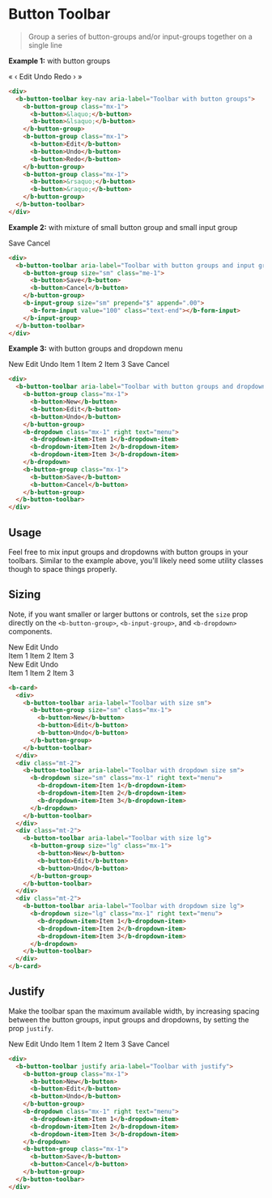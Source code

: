 # Button Toolbar

> Group a series of button-groups and/or input-groups together on a single line

**Example 1:** with button groups

  <b-card>
    <div>
      <b-button-toolbar key-nav aria-label="Toolbar with button groups">
        <b-button-group class="mx-1">
          <b-button>&laquo;</b-button>
          <b-button>&lsaquo;</b-button>
        </b-button-group>
        <b-button-group class="mx-1">
          <b-button>Edit</b-button>
          <b-button>Undo</b-button>
          <b-button>Redo</b-button>
        </b-button-group>
        <b-button-group class="mx-1">
          <b-button>&rsaquo;</b-button>
          <b-button>&raquo;</b-button>
        </b-button-group>
      </b-button-toolbar>
    </div>
  </b-card>

```html
<div>
  <b-button-toolbar key-nav aria-label="Toolbar with button groups">
    <b-button-group class="mx-1">
      <b-button>&laquo;</b-button>
      <b-button>&lsaquo;</b-button>
    </b-button-group>
    <b-button-group class="mx-1">
      <b-button>Edit</b-button>
      <b-button>Undo</b-button>
      <b-button>Redo</b-button>
    </b-button-group>
    <b-button-group class="mx-1">
      <b-button>&rsaquo;</b-button>
      <b-button>&raquo;</b-button>
    </b-button-group>
  </b-button-toolbar>
</div>
```

**Example 2:** with mixture of small button group and small input group

  <b-card>
    <div>
      <b-button-toolbar aria-label="Toolbar with button groups and input groups">
        <b-button-group size="sm" class="me-1">
          <b-button>Save</b-button>
          <b-button>Cancel</b-button>
        </b-button-group>
        <b-input-group size="sm" prepend="$" append=".00">
          <b-form-input value="100" class="text-end"></b-form-input>
        </b-input-group>
      </b-button-toolbar>
    </div>
  </b-card>

```html
<div>
  <b-button-toolbar aria-label="Toolbar with button groups and input groups">
    <b-button-group size="sm" class="me-1">
      <b-button>Save</b-button>
      <b-button>Cancel</b-button>
    </b-button-group>
    <b-input-group size="sm" prepend="$" append=".00">
      <b-form-input value="100" class="text-end"></b-form-input>
    </b-input-group>
  </b-button-toolbar>
</div>
```

**Example 3:** with button groups and dropdown menu

  <b-card>
    <div>
      <b-button-toolbar aria-label="Toolbar with button groups and dropdown menu">
        <b-button-group class="mx-1">
          <b-button>New</b-button>
          <b-button>Edit</b-button>
          <b-button>Undo</b-button>
        </b-button-group>
        <b-dropdown class="mx-1" right text="menu">
          <b-dropdown-item>Item 1</b-dropdown-item>
          <b-dropdown-item>Item 2</b-dropdown-item>
          <b-dropdown-item>Item 3</b-dropdown-item>
        </b-dropdown>
        <b-button-group class="mx-1">
          <b-button>Save</b-button>
          <b-button>Cancel</b-button>
        </b-button-group>
      </b-button-toolbar>
    </div>
  </b-card>

```html
<div>
  <b-button-toolbar aria-label="Toolbar with button groups and dropdown menu">
    <b-button-group class="mx-1">
      <b-button>New</b-button>
      <b-button>Edit</b-button>
      <b-button>Undo</b-button>
    </b-button-group>
    <b-dropdown class="mx-1" right text="menu">
      <b-dropdown-item>Item 1</b-dropdown-item>
      <b-dropdown-item>Item 2</b-dropdown-item>
      <b-dropdown-item>Item 3</b-dropdown-item>
    </b-dropdown>
    <b-button-group class="mx-1">
      <b-button>Save</b-button>
      <b-button>Cancel</b-button>
    </b-button-group>
  </b-button-toolbar>
</div>
```

## Usage

Feel free to mix input groups and dropdowns with button groups in your toolbars. Similar to the
example above, you'll likely need some utility classes though to space things properly.

## Sizing

Note, if you want smaller or larger buttons or controls, set the `size` prop directly on the
`<b-button-group>`, `<b-input-group>`, and `<b-dropdown>` components.

  <b-card>
    <div>
      <b-button-toolbar aria-label="Toolbar with size sm">
        <b-button-group size="sm" class="mx-1">
          <b-button>New</b-button>
          <b-button>Edit</b-button>
          <b-button>Undo</b-button>
        </b-button-group>
      </b-button-toolbar>
    </div>
    <div class="mt-2">
      <b-button-toolbar aria-label="Toolbar with dropdown size sm">
          <b-dropdown size="sm" class="mx-1" right text="menu">
            <b-dropdown-item>Item 1</b-dropdown-item>
            <b-dropdown-item>Item 2</b-dropdown-item>
            <b-dropdown-item>Item 3</b-dropdown-item>
          </b-dropdown>
      </b-button-toolbar>
    </div>
    <div class="mt-2">
      <b-button-toolbar aria-label="Toolbar with size lg">
        <b-button-group size="lg" class="mx-1">
          <b-button>New</b-button>
          <b-button>Edit</b-button>
          <b-button>Undo</b-button>
        </b-button-group>
      </b-button-toolbar>
    </div>
    <div class="mt-2">
      <b-button-toolbar aria-label="Toolbar with dropdown size lg">
        <b-dropdown size="lg" class="mx-1" right text="menu">
          <b-dropdown-item>Item 1</b-dropdown-item>
          <b-dropdown-item>Item 2</b-dropdown-item>
          <b-dropdown-item>Item 3</b-dropdown-item>
        </b-dropdown>
      </b-button-toolbar>
    </div>
  </b-card>

```html
<b-card>
  <div>
    <b-button-toolbar aria-label="Toolbar with size sm">
      <b-button-group size="sm" class="mx-1">
        <b-button>New</b-button>
        <b-button>Edit</b-button>
        <b-button>Undo</b-button>
      </b-button-group>
    </b-button-toolbar>
  </div>
  <div class="mt-2">
    <b-button-toolbar aria-label="Toolbar with dropdown size sm">
      <b-dropdown size="sm" class="mx-1" right text="menu">
        <b-dropdown-item>Item 1</b-dropdown-item>
        <b-dropdown-item>Item 2</b-dropdown-item>
        <b-dropdown-item>Item 3</b-dropdown-item>
      </b-dropdown>
    </b-button-toolbar>
  </div>
  <div class="mt-2">
    <b-button-toolbar aria-label="Toolbar with size lg">
      <b-button-group size="lg" class="mx-1">
        <b-button>New</b-button>
        <b-button>Edit</b-button>
        <b-button>Undo</b-button>
      </b-button-group>
    </b-button-toolbar>
  </div>
  <div class="mt-2">
    <b-button-toolbar aria-label="Toolbar with dropdown size lg">
      <b-dropdown size="lg" class="mx-1" right text="menu">
        <b-dropdown-item>Item 1</b-dropdown-item>
        <b-dropdown-item>Item 2</b-dropdown-item>
        <b-dropdown-item>Item 3</b-dropdown-item>
      </b-dropdown>
    </b-button-toolbar>
  </div>
</b-card>
```

## Justify

Make the toolbar span the maximum available width, by increasing spacing between the button groups,
input groups and dropdowns, by setting the prop `justify`.

  <b-card>
    <div>
      <b-button-toolbar justify aria-label="Toolbar with justify">
        <b-button-group class="mx-1">
          <b-button>New</b-button>
          <b-button>Edit</b-button>
          <b-button>Undo</b-button>
        </b-button-group>
        <b-dropdown class="mx-1" right text="menu">
          <b-dropdown-item>Item 1</b-dropdown-item>
          <b-dropdown-item>Item 2</b-dropdown-item>
          <b-dropdown-item>Item 3</b-dropdown-item>
        </b-dropdown>
        <b-button-group class="mx-1">
          <b-button>Save</b-button>
          <b-button>Cancel</b-button>
        </b-button-group>
      </b-button-toolbar>
    </div>
  </b-card>

```html
<div>
  <b-button-toolbar justify aria-label="Toolbar with justify">
    <b-button-group class="mx-1">
      <b-button>New</b-button>
      <b-button>Edit</b-button>
      <b-button>Undo</b-button>
    </b-button-group>
    <b-dropdown class="mx-1" right text="menu">
      <b-dropdown-item>Item 1</b-dropdown-item>
      <b-dropdown-item>Item 2</b-dropdown-item>
      <b-dropdown-item>Item 3</b-dropdown-item>
    </b-dropdown>
    <b-button-group class="mx-1">
      <b-button>Save</b-button>
      <b-button>Cancel</b-button>
    </b-button-group>
  </b-button-toolbar>
</div>
```

<ComponentReference></ComponentReference>
